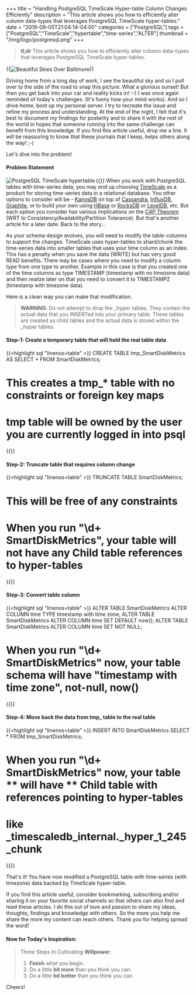 +++
title = "Handling PostgreSQL TimeScale Hyper-table Column Changes Efficiently"
description = "This article shows you how to efficiently alter column data-types that leverages PostgreSQL TimeScale hyper-tables."
date = "2019-09-05T21:04:14-04:00"
categories = ["PostgreSQL"]
tags = ["PostgreSQL","TimeScale","hypertable","time-series","ALTER"]
thumbnail = "/img/logo/postgresql.png"
+++

> **tl;dr** This article shows you how to efficiently alter column data-types that leverages PostgreSQL TimeScale hyper-tables.

{{<img src="/img/2019/09/05/img_5503.jpg" alt="Beautiful Skies Over Baltimore" align="center" class="imgframe">}}

Driving home from a long day of work, I see the beautiful sky and so I pull over to the side of the road to snap this picture. What a glorious sunset! But then you get back into your car and reality kicks in! :-) I was once again reminded of today's challenges. (It's funny how your mind works). And so I drive home, boot up my personal server. I try to recreate the issue and refine my process and understanding. At the end of the night, I felt that it's best to document my findings for posterity and to share it with the rest of the world in hopes that someone running into the same challenge can benefit from this knowledge. If you find this article useful, drop me a line. It will be reassuring to know that these journals that I keep, helps others along the way! ;-)

Let's dive into the problem!


#### Problem Statement

{{<img src="/img/logo/postgresql.png" alt="PostgreSQL TimeScale hypertable" align="left" class="imgframe">}}  When you work with PostgreSQL tables with time-series data, you may end up choosing [TimeScale](https://www.timescale.com/) as a product for storing time-series data in a relational database. You other options to consider will be - <a href="https://kairosdb.github.io/" target="_blank" alt="kairosdb">KairosDB</a> on top of <a href="http://cassandra.apache.org/" target="_blank" alt="Cassandra - Big Data">Cassandra</a>, <a href="https://www.influxdata.com/" target="_blank" alt="InfluxDB">InfluxDB</a>, <a href="https://graphiteapp.org/" target="_blank" alt="Graphite">Graphite</a>, or to build your own using <a href="https://hbase.apache.org/" target="_blank" alt="HBase">HBase</a> or <a href="https://github.com/facebook/rocksdb" target="_blank" alt="RocksDB">RocksDB</a> or <a href="https://github.com/google/leveldb" target="_blank" alt="LevelDB">LevelDB</a>, etc. But each option you consider has various implications on the <a href="https://en.wikipedia.org/wiki/CAP_theorem" target="_blank" alt="CAP Theorem">CAP Theorem</a> (WRT to Consistency/Availability/Partition Tolerance). But that's another article for a later date. Back to the story...

As your schema design evolves, you will need to modify the table-columns to support the changes. TimeScale uses hyper-tables to shard/chunk the time-series data into smaller tables that uses your time column as an index. This has a penalty when you save the data (WRITE) but has very good READ benefits. There may be cases where you need to modify a column type from one type to another. Example in this case is that you created one of the time columns as type TIMESTAMP (timestamp with no timezone data) and then realize later on that you need to convert it to TIMESTAMPZ (timestamp with timezone data).  

Here is a clean way you can make that modification.

> **WARNING**: Do not attempt to drop the _hyper tables. They contain the actual data that you INSERTed into your primary table. These tables are created as child tables and the actual data is stored within the _hyper tables. 


#### Step-1: Create a temporary table that will hold the real table data

{{<highlight sql "linenos=table" >}}
CREATE TABLE tmp_SmartDiskMetrics AS
    SELECT * FROM SmartDiskMetrics;

# This creates a tmp_* table with no constraints or foreign key maps 
# tmp table will be owned by the user you are currently logged in into psql    
{{</highlight >}}

#### Step-2: Truncate table that requires column change

{{<highlight sql "linenos=table" >}}
TRUNCATE TABLE SmartDiskMetrics;

# This will be free of any constraints
# When you run "\d+ SmartDiskMetrics", your table will not have any Child table references to hyper-tables  
{{</highlight >}}

#### Step-3: Convert table column

{{<highlight sql "linenos=table" >}}
ALTER TABLE SmartDiskMetrics ALTER COLUMN time TYPE timestamp with time zone;
ALTER TABLE SmartDiskMetrics ALTER COLUMN time SET DEFAULT now();
ALTER TABLE SmartDiskMetrics ALTER COLUMN time SET NOT NULL;

# When you run "\d+ SmartDiskMetrics" now, your table schema will have "timestamp with time zone", not-null, now() 
{{</highlight >}}

#### Step-4: Move back the data from tmp_ table to the real table

{{<highlight sql "linenos=table" >}}
INSERT INTO SmartDiskMetrics SELECT * FROM tmp_SmartDiskMetrics;

# When you run "\d+ SmartDiskMetrics" now, your table ** will have ** Child table with references pointing to hyper-tables 
# like _timescaledb_internal._hyper_1_245_chunk 
{{</highlight >}}


That's it! You have now modified a PostgreSQL table with time-series (with timezone) data backed by TimeScale hyper-table.

If you find this article useful, consider bookmarking, subscribing and/or sharing it on your favorite social channels so that others can also find and read these articles. I do this out of love and passion to share my ideas, thoughts, findings and knowledge with others. So the more you help me share the more my content can reach others. Thank you for helping spread the word!

#### Now for Today's Inspiration:

> Three Steps In Cultivating **Willpower**:
>
> 1. **Finish** what you begin.
> 2. Do a little **bit more** than you think you can.
> 3. Do a little **bit better** than you think you can.

Cheers!



